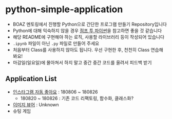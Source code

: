 # python-simple-application
- BOAZ 멘토링에서 진행할 Python으로 간단한 프로그램 만들기 Repository입니다
- Python에 대해 익숙하지 않을 경우 [점프 투 파이썬](https://wikidocs.net/book/1)을 참고하면 좋을 것 같습니다
- 해당 README에 구현해야 하는 로직, 사용할 라이브러리 등이 작성되어 있습니다
- ```.ipynb``` 파일이 아닌 ```.py``` 파일로 만들어 주세요
- 처음부터 Class를 사용하지 않아도 됩니다. 우선 구현한 후, 천천히 Class 연습해봐요!
- 마감일(일요일)에 몰아쳐서 하지 말고 중간 중간 코드를 올려서 피드백 받기

## Application List
- [인스타그램 자동 좋아요](https://github.com/zzsza/python-simple-application/tree/master/01-instagram-auto-like) : 180806 ~ 180826
    - 180820 ~ 180826 : 기존 코드 리팩토링, 함수화, 클래스화?
- [이미지 뷰어](https://github.com/zzsza/python-simple-application/tree/master/02-image-viewer) : Unknown
- 슈팅 게임


